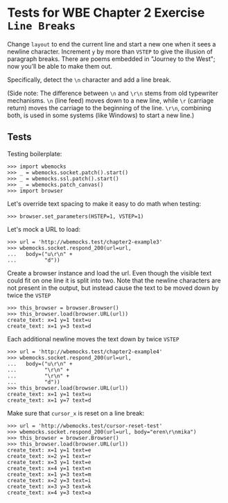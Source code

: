Tests for WBE Chapter 2 Exercise `Line Breaks`
==============================================

Change `layout` to end the current line and start a new one
when it sees a newline character. Increment `y` by more than
`VSTEP` to give the illusion of paragraph breaks. There are
poems embedded in "Journey to the West"; now you’ll be able
to make them out.

Specifically, detect the `\n` character and add a line break.

(Side note: The difference between `\n` and `\r\n` stems from old
typewriter mechanisms. `\n` (line feed) moves down to a new line,
while `\r` (carriage return) moves the carriage to the beginning of
the line. `\r\n`, combining both, is used in some systems (like
Windows) to start a new line.)

Tests
-----

Testing boilerplate:

    >>> import wbemocks
    >>> _ = wbemocks.socket.patch().start()
    >>> _ = wbemocks.ssl.patch().start()
    >>> _ = wbemocks.patch_canvas()
    >>> import browser


Let's override text spacing to make it easy to do math
when testing:

	>>> browser.set_parameters(HSTEP=1, VSTEP=1)

Let's mock a URL to load:

    >>> url = 'http://wbemocks.test/chapter2-example3'
    >>> wbemocks.socket.respond_200(url=url,
    ...   body=("u\r\n" +
    ...         "d"))

Create a browser instance and load the url.
Even though the visible text could fit on one line it is split into two.
Note that the newline characters are not present in the output,
  but instead cause the text to be moved down by twice the `VSTEP`

    >>> this_browser = browser.Browser()
    >>> this_browser.load(browser.URL(url))
    create_text: x=1 y=1 text=u
    create_text: x=1 y=3 text=d

Each additional newline moves the text down by twice `VSTEP`

    >>> url = 'http://wbemocks.test/chapter2-example4'
    >>> wbemocks.socket.respond_200(url=url,
    ...   body=("u\r\n" +
    ...         "\r\n" +
    ...         "\r\n" +
    ...         "d"))
    >>> this_browser.load(browser.URL(url))
    create_text: x=1 y=1 text=u
    create_text: x=1 y=7 text=d

Make sure that `cursor_x` is reset on a line break:

    >>> url = 'http://wbemocks.test/cursor-reset-test'
    >>> wbemocks.socket.respond_200(url=url, body="eren\r\nmika")
    >>> this_browser = browser.Browser()
    >>> this_browser.load(browser.URL(url))
    create_text: x=1 y=1 text=e
    create_text: x=2 y=1 text=r
    create_text: x=3 y=1 text=e
    create_text: x=4 y=1 text=n
    create_text: x=1 y=3 text=m
    create_text: x=2 y=3 text=i
    create_text: x=3 y=3 text=k
    create_text: x=4 y=3 text=a

